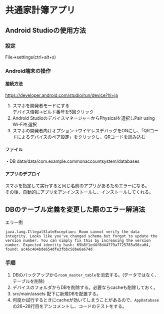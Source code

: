 # 共通家計簿アプリ
## Android Studioの使用方法
### 設定
File→settings(ctrl+alt+s)

### Android端末の操作
#### 接続方法
https://developer.android.com/studio/run/device?hl=ja
1. スマホを開発者モードにする  
   デバイス情報→ビルド番号を5回クリック  
2. Android StudioのデバイスマネージャーからPhysicalを選択しPair using Wi-Fiを選択
3. スマホの開発者向けオプション→ワイヤレスデバッグをONにし、「QRコードによるデバイスのペア設定」をクリックし、QRコードを読み込む

#### ファイル
・DB
data/data/com.example.commonaccountsystem/databases

#### アプリのデプロイ
スマホを指定して実行すると同じ名前のアプリがあるためエラーになる。  
その後、自動的にアプリをアンインストールし、インストールしてくれる。  

## DBのテーブル定義を変更した際のエラー解消法
エラー例
```agsl
java.lang.IllegalStateException: Room cannot verify the data integrity. Looks like you've changed schema but forgot to update the version number. You can simply fix this by increasing the version number. Expected identity hash: 65b8f1ed4f8d44779a7725785a56ca04, found: ac46c404bde654dfe3fbbc58be6a674d
```
### 手順
1. DBのバックアップから`room_master_table`を消去する。(データではなく、テーブルを削除)
2. デバイスのフォルダからDBを削除する。必要ならcacheも削除しておく。
3. src/main/assets 配下に新規DBを配置する。
4. 何度か試行するときにcacheが効いてしまうことがあるので、`AppDatabase`の26~28行目をアンコメントし、コードのテストをする。
